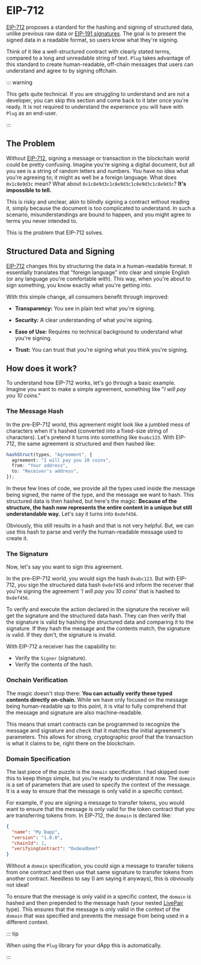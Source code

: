 # EIP-712

[EIP-712](https://eips.ethereum.org/EIPS/eip-712) proposes a standard for the hashing and signing of structured data, unlike previous raw data or [EIP-191 signatures](https://eips.ethereum.org/EIPS/eip-191). The goal is to present the signed data in a readable format, so users know what they're signing.

Think of it like a well-structured contract with clearly stated terms, compared to a long and unreadable string of text. `Plug` takes advantage of this standard to create human-readable, off-chain messages that users can understand and agree to by signing offchain.

::: warning

This gets quite technical. If you are struggling to understand and are not a developer, you can skip this section and come back to it later once you're ready. It is not required to understand the experience you will have with `Plug` as an end-user.

:::

## The Problem

Without [EIP-712](/decoders/eip-712), signing a message or transaction in the blockchain world could be pretty confusing. Imagine you're signing a digital document, but all you see is a string of random letters and numbers. You have no idea what you're agreeing to; it might as well be a foreign language. What does `0x1c8e9d3c` mean? What about `0x1c8e9d3c1c8e9d3c1c8e9d3c1c8e9d3c`? **It's impossible to tell.**

This is risky and unclear, akin to blindly signing a contract without reading it, simply because the document is too complicated to understand. In such a scenario, misunderstandings are bound to happen, and you might agree to terms you never intended to.

This is the problem that EIP-712 solves.

## Structured Data and Signing

[EIP-712](/decoders/eip-712) changes this by structuring the data in a human-readable format. It essentially translates that "foreign language" into clear and simple English (or any language you're comfortable with). This way, when you're about to sign something, you know exactly what you're getting into.

With this simple change, all consumers benefit through improved:

- **Transparency:** You see in plain text what you're signing.

- **Security:** A clear understanding of what you're signing.

- **Ease of Use:** Requires no technical background to understand what you're signing.

- **Trust:** You can trust that you're signing what you think you're signing.

## How does it work?

To understand how EIP-712 works, let's go through a basic example. Imagine you want to make a simple agreement, something like "_I will pay you 10 coins_."

### The Message Hash

In the pre-EIP-712 world, this agreement might look like a jumbled mess of characters when it's hashed (converted into a fixed-size string of characters). Let's pretend it turns into something like `0xabc123`. With EIP-712, the same agreement is structured and then hashed like:

```typescript
hashStruct(types, "Agreement", {
  agreement: "I will pay you 10 coins",
  from: "Your address",
  to: "Receiver's address",
});
```

In these few lines of code, we provide all the types used inside the message being signed, the name of the type, and the message we want to hash. This structured data is then hashed, but here's the magic: **Because of the structure, the hash now represents the entire content in a unique but still understandable way.** Let's say it turns into `0xdef456`.

Obviously, this still results in a hash and that is not very helpful. But, we can use this hash to parse and verify the human-readable message used to create it.

### The Signature

Now, let's say you want to sign this agreement.

In the pre-EIP-712 world, you would sign the hash `0xabc123`. But with EIP-712, you sign the structured data hash `0xdef456` and inform the receiver that you're signing the agreement '_I will pay you 10 coins_' that is hashed to `0xdef456`.

To verify and execute the action declared in the signature the receiver will get the signature and the structured data hash. They can then verify that the signature is valid by hashing the structured data and comparing it to the signature. If they hash the message and the contents match, the signature is valid. If they don't, the signature is invalid.

With EIP-712 a receiver has the capability to:

- Verify the `Signer` (signature).
- Verify the contents of the hash.

### Onchain Verification

The magic doesn't stop there: **You can actually verify these typed contents directly on-chain.** While we have only focused on the message being human-readable up to this point, it is vital to fully comprehend that the message and signature are also machine-readable.

This means that smart contracts can be programmed to recognize the message and signature and check that it matches the initial agreement's parameters. This allows for strong, cryptographic proof that the transaction is what it claims to be, right there on the blockchain.

### Domain Specification

The last piece of the puzzle is the `domain` specification. I had skipped over this to keep things simple, but you're ready to understand it now. The `domain` is a set of parameters that are used to specify the context of the message. It is a way to ensure that the message is only valid in a specific context.

For example, if you are signing a message to transfer tokens, you would want to ensure that the message is only valid for the token contract that you are transferring tokens from. In EIP-712, the `domain` is declared like:

```json
{
  "name": "My Dapp",
  "version": "1.0.0",
  "chainId": 1,
  "verifyingContract": "0xdeadbeef"
}
```

Without a `domain` specification, you could sign a message to transfer tokens from one contract and then use that same signature to transfer tokens from another contract. Needless to say (I am saying it anyways), this is obviously not ideal!

To ensure that the message is only valid in a specific context, the `domain` is hashed and then prepended to the message hash (your nested [LivePair](/decoders/eip-712/signed-pairs) type). This ensures that the message is only valid in the context of the `domain` that was specified and prevents the message from being used in a different context.

::: tip

When using the `Plug` library for your dApp this is automatically.

:::
